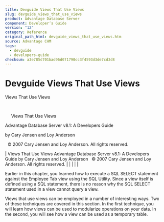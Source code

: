 ```yaml
---
title: Devguide Views That Use Views
slug: devguide_views_that_use_views
product: Advantage Database Server
component: Developer’s Guide
version: "12"
category: Reference
original_path_html: devguide_views_that_use_views.htm
source: Advantage CHM
tags:
  - devguide
  - developers-guide
checksum: a3e785d701bad96d071790cc3f4593d3de7cd3d8
---
```


# Devguide Views That Use Views

Views That Use Views

 

     Views That Use Views

Advantage Database Server v8.1: A Developers Guide

by Cary Jensen and Loy Anderson

  © 2007 Cary Jensen and Loy Anderson. All rights reserved.

| Views That Use Views  Advantage Database Server v8.1: A Developers Guide  by Cary Jensen and Loy Anderson    © 2007 Cary Jensen and Loy Anderson. All rights reserved. |  |  |  |  |

Earlier in this chapter, you learned how to execute a SQL SELECT statement against the Employee Tab view using the SQL Utility. Since a view itself is defined using a SQL statement, there is no reason why the SQL SELECT statement used in a view cannot query a view.

Views that use views can be employed in a number of interesting ways. Two of these techniques are covered in this section. In the first technique, you will learn how views can be used to modularize operations on your data. In the second, you will see how a view can be used as a temporary table.
